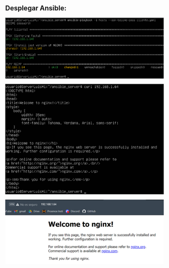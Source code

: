 ## Desplegar Ansible:

![foto1](https://github.com/lmrs-06/Ansible/blob/main/extras/configuracion/acces.PNG)

![foto2](https://github.com/lmrs-06/Ansible/blob/main/extras/configuracion/resultado.PNG)

![foto3](https://github.com/lmrs-06/Ansible/blob/main/extras/configuracion/resultado2.PNG)
